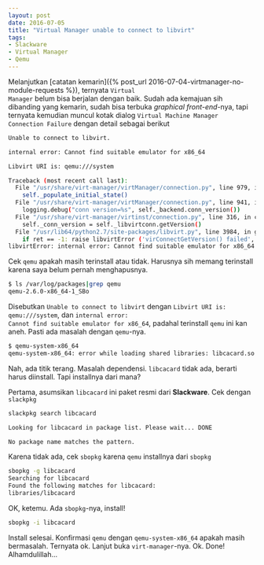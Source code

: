 ```yaml
---
layout: post
date: 2016-07-05
title: "Virtual Manager unable to connect to libvirt"
tags: 
- Slackware
- Virtual Manager
- Qemu
---
```

Melanjutkan [catatan kemarin]({% post_url 2016-07-04-virtmanager-no-module-requests %}), ternyata <code>Virtual Manager</code> belum bisa berjalan dengan baik. Sudah ada kemajuan sih dibanding yang kemarin, sudah bisa terbuka _graphical front-end_-nya, tapi ternyata kemudian muncul kotak dialog <code>Virtual Machine Manager Connection Failure</code> dengan detail sebagai berikut

```bash
Unable to connect to libvirt.

internal error: Cannot find suitable emulator for x86_64

Libvirt URI is: qemu:///system

Traceback (most recent call last):
  File "/usr/share/virt-manager/virtManager/connection.py", line 979, in _open_thread
    self._populate_initial_state()
  File "/usr/share/virt-manager/virtManager/connection.py", line 941, in _populate_initial_state
    logging.debug("conn version=%s", self._backend.conn_version())
  File "/usr/share/virt-manager/virtinst/connection.py", line 316, in conn_version
    self._conn_version = self._libvirtconn.getVersion()
  File "/usr/lib64/python2.7/site-packages/libvirt.py", line 3984, in getVersion
    if ret == -1: raise libvirtError ('virConnectGetVersion() failed', conn=self)
libvirtError: internal error: Cannot find suitable emulator for x86_64
```

Cek <code>qemu</code> apakah masih terinstall atau tidak. Harusnya sih memang terinstall karena saya belum pernah menghapusnya.

```bash
$ ls /var/log/packages|grep qemu
qemu-2.6.0-x86_64-1_SBo
```

Disebutkan <code>Unable to connect to libvirt</code> dengan <code>Libvirt URI is: qemu:///system</code>, dan <code>internal error: Cannot find suitable emulator for x86_64</code>, padahal terinstall <code>qemu</code> ini kan aneh. Pasti ada masalah dengan <code>qemu</code>-nya.

```bash
$ qemu-system-x86_64
qemu-system-x86_64: error while loading shared libraries: libcacard.so.0: cannot open shared object file: No such file or directory
```

Nah, ada titik terang. Masalah dependensi. <code>libcacard</code> tidak ada, berarti harus diinstall. Tapi installnya dari mana?

Pertama, asumsikan <code>libcacard</code> ini paket resmi dari **Slackware**. Cek dengan <code>slackpkg</code>

```bash
slackpkg search libcacard

Looking for libcacard in package list. Please wait... DONE

No package name matches the pattern.
```

Karena tidak ada, cek <code>sbopkg</code> karena <code>qemu</code> installnya dari <code>sbopkg</code>

```bash
sbopkg -g libcacard
Searching for libcacard
Found the following matches for libcacard:
libraries/libcacard
```

OK, ketemu. Ada <code>sbopkg</code>-nya, install!

```bash
sbopkg -i libcacard
```

Install selesai. Konfirmasi <code>qemu</code> dengan <code>qemu-system-x86_64</code> apakah masih bermasalah. Ternyata ok. Lanjut buka <code>virt-manager</code>-nya. Ok. Done! Alhamdulillah...
